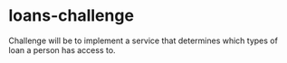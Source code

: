 # loans-challenge
Challenge will be to implement a service that determines which types of loan a person has access to.
